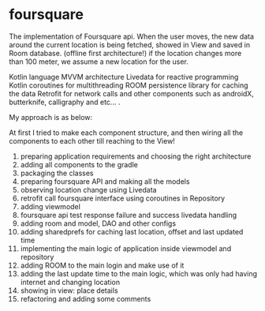 # foursquare
The implementation of Foursquare api. When the user moves, the new data around the current location is being fetched, showed in View and saved in Room database. (offline first architecture!) if the location changes more than 100 meter, we assume a new location for the user.  

Kotlin language
MVVM architecture
Livedata for reactive programming
Kotlin coroutines for multithreading
ROOM persistence library for caching the data
Retrofit for network calls
and other components such as androidX, butterknife, calligraphy and etc... .

My approach is as below:

At first I tried to make each component structure, and then wiring all the components to each other till reaching to the View!


1. preparing application requirements and choosing the right architecture
2. adding all components to the gradle
3. packaging the classes
4. preparing foursquare API and making all the models
5. observing location change using Livedata
6. retrofit call foursquare interface using coroutines in Repository
7. adding viewmodel
8. foursquare api test response failure and success livedata handling
9. adding room and model, DAO and other configs
10. adding sharedprefs for caching last location, offset and last updated time
11. implementing the main logic of application inside viewmodel and repository
12. adding ROOM to the main login and make use of it
13. adding the last update time to the main logic, which was only had having internet and changing location
14. showing in view: place details
15. refactoring and adding some comments
